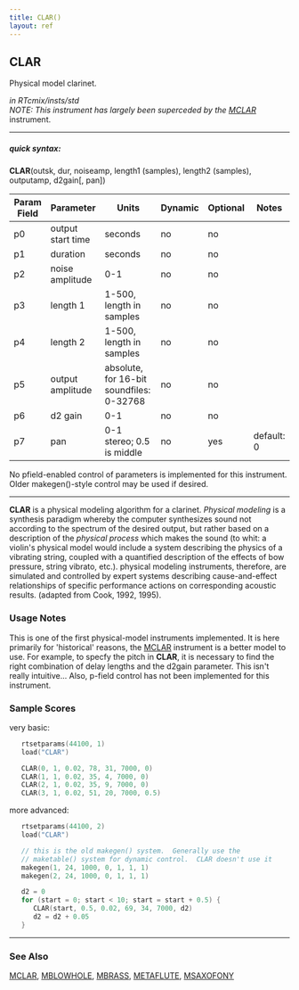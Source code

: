 ```yaml
---
title: CLAR()
layout: ref
---
```


## CLAR

Physical model clarinet.

*in RTcmix/insts/std*  
*NOTE: This instrument has largely been superceded by the
[MCLAR](MCLAR.html)* instrument.  
  

-----

##### quick syntax:

**CLAR**(outsk, dur, noiseamp, length1 (samples), length2 (samples),
outputamp, d2gain\[, pan\])


Param Field	| Parameter | Units | Dynamic | Optional | Notes
----------- | --------- | ----- | -------- | --------- | ---------
p0 | output start time | seconds | no | no | 
p1 | duration | seconds | no | no | 
p2 | noise amplitude | 0-1 | no | no | 
p3 | length 1 | 1-500, length in samples | no | no | 
p4 | length 2 | 1-500, length in samples | no | no | 
p5 | output amplitude | absolute, for 16-bit soundfiles: 0-32768 | no | no | 
p6 | d2 gain | 0-1 | no | no | 
p7 | pan | 0-1 stereo; 0.5 is middle | no | yes | default: 0 | 

   No pfield-enabled control of parameters is implemented for this instrument.  Older makegen()-style control
   may be used if desired.

  

-----

  
**CLAR** is a physical modeling algorithm for a clarinet. *Physical
modeling* is a synthesis paradigm whereby the computer synthesizes sound
not according to the spectrum of the desired output, but rather based on
a description of the *physical process* which makes the sound (to whit:
a violin's physical model would include a system describing the physics
of a vibrating string, coupled with a quantified description of the
effects of bow pressure, string vibrato, etc.). physical modeling
instruments, therefore, are simulated and controlled by expert systems
describing cause-and-effect relationships of specific performance
actions on corresponding acoustic results. (adapted from Cook, 1992,
1995).

### Usage Notes

This is one of the first physical-model instruments implemented. It is
here primarily for 'historical' reasons, the [MCLAR](MCLAR.html)
instrument is a better model to use. For example, to specfy the pitch in
**CLAR**, it is necessary to find the right combination of delay lengths
and the d2gain parameter. This isn't really intuitive... Also, p-field
control has not been implemented for this instrument.

### Sample Scores

very basic:

```cpp
   rtsetparams(44100, 1)
   load("CLAR")

   CLAR(0, 1, 0.02, 78, 31, 7000, 0)
   CLAR(1, 1, 0.02, 35, 4, 7000, 0)
   CLAR(2, 1, 0.02, 35, 9, 7000, 0)
   CLAR(3, 1, 0.02, 51, 20, 7000, 0.5)
```

  
  
more advanced:

```cpp
   rtsetparams(44100, 2)
   load("CLAR")

   // this is the old makegen() system.  Generally use the
   // maketable() system for dynamic control.  CLAR doesn't use it
   makegen(1, 24, 1000, 0, 1, 1, 1)
   makegen(2, 24, 1000, 0, 1, 1, 1)

   d2 = 0
   for (start = 0; start < 10; start = start + 0.5) {
      CLAR(start, 0.5, 0.02, 69, 34, 7000, d2)
      d2 = d2 + 0.05
   }
```

  

-----

### See Also

[MCLAR](MCLAR.html), [MBLOWHOLE](MBLOWHOLE.html), [MBRASS](MBRASS.html),
[METAFLUTE](METAFLUTE.html), [MSAXOFONY](MSAXOFONY.html)
